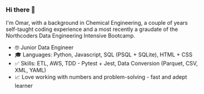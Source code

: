 ### Hi there 👋

I'm Omar, with a background in Chemical Engineering, a couple of years self-taught coding experience and a most recently a graudate of the Northcoders Data Engineering Intensive Bootcamp.

- 🤓 Junior Data Engineer
- 🎓 Languages: Python, Javascript, SQL (PSQL + SQLite), HTML + CSS
- ✅ Skills: ETL, AWS, TDD - Pytest + Jest, Data Conversion (Parquet, CSV, XML, YAML)
- 📈 Love working with numbers and problem-solving - fast and adept learner

<!--
**divine-intervention/divine-intervention** is a ✨ _special_ ✨ repository because its `README.md` (this file) appears on your GitHub profile.

Here are some ideas to get you started:

- 🔭 I’m currently working on ...
- 🌱 I’m currently learning ...
- 👯 I’m looking to collaborate on ...
- 🤔 I’m looking for help with ...
- 💬 Ask me about ...
- 📫 How to reach me: ...
- 😄 Pronouns: ...
- ⚡ Fun fact: ...
-->
